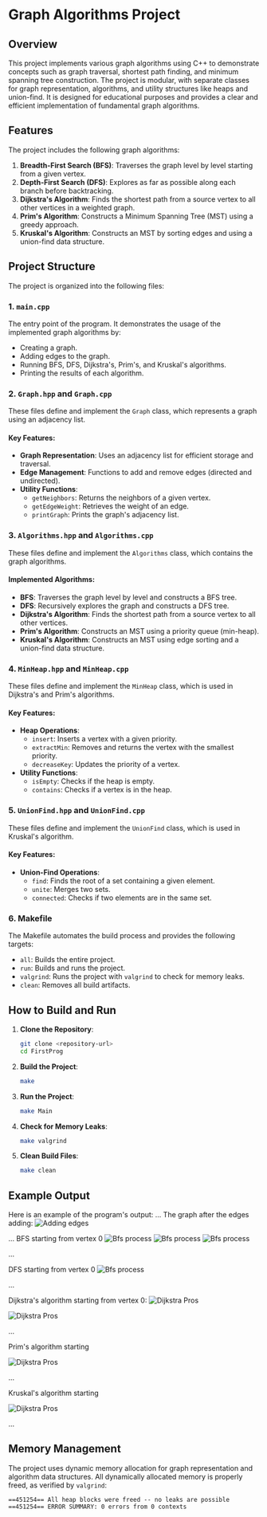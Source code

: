 # Graph Algorithms Project

## Overview
This project implements various graph algorithms using C++ to demonstrate concepts such as graph traversal, shortest path finding, and minimum spanning tree construction. The project is modular, with separate classes for graph representation, algorithms, and utility structures like heaps and union-find. It is designed for educational purposes and provides a clear and efficient implementation of fundamental graph algorithms.

## Features
The project includes the following graph algorithms:
1. **Breadth-First Search (BFS)**: Traverses the graph level by level starting from a given vertex.
2. **Depth-First Search (DFS)**: Explores as far as possible along each branch before backtracking.
3. **Dijkstra's Algorithm**: Finds the shortest path from a source vertex to all other vertices in a weighted graph.
4. **Prim's Algorithm**: Constructs a Minimum Spanning Tree (MST) using a greedy approach.
5. **Kruskal's Algorithm**: Constructs an MST by sorting edges and using a union-find data structure.

## Project Structure
The project is organized into the following files:

### 1. **`main.cpp`**
The entry point of the program. It demonstrates the usage of the implemented graph algorithms by:
- Creating a graph.
- Adding edges to the graph.
- Running BFS, DFS, Dijkstra's, Prim's, and Kruskal's algorithms.
- Printing the results of each algorithm.

### 2. **`Graph.hpp` and `Graph.cpp`**
These files define and implement the `Graph` class, which represents a graph using an adjacency list.

#### Key Features:
- **Graph Representation**: Uses an adjacency list for efficient storage and traversal.
- **Edge Management**: Functions to add and remove edges (directed and undirected).
- **Utility Functions**:
  - `getNeighbors`: Returns the neighbors of a given vertex.
  - `getEdgeWeight`: Retrieves the weight of an edge.
  - `printGraph`: Prints the graph's adjacency list.

### 3. **`Algorithms.hpp` and `Algorithms.cpp`**
These files define and implement the `Algorithms` class, which contains the graph algorithms.

#### Implemented Algorithms:
- **BFS**: Traverses the graph level by level and constructs a BFS tree.
- **DFS**: Recursively explores the graph and constructs a DFS tree.
- **Dijkstra's Algorithm**: Finds the shortest path from a source vertex to all other vertices.
- **Prim's Algorithm**: Constructs an MST using a priority queue (min-heap).
- **Kruskal's Algorithm**: Constructs an MST using edge sorting and a union-find data structure.

### 4. **`MinHeap.hpp` and `MinHeap.cpp`**
These files define and implement the `MinHeap` class, which is used in Dijkstra's and Prim's algorithms.

#### Key Features:
- **Heap Operations**:
  - `insert`: Inserts a vertex with a given priority.
  - `extractMin`: Removes and returns the vertex with the smallest priority.
  - `decreaseKey`: Updates the priority of a vertex.
- **Utility Functions**:
  - `isEmpty`: Checks if the heap is empty.
  - `contains`: Checks if a vertex is in the heap.

### 5. **`UnionFind.hpp` and `UnionFind.cpp`**
These files define and implement the `UnionFind` class, which is used in Kruskal's algorithm.

#### Key Features:
- **Union-Find Operations**:
  - `find`: Finds the root of a set containing a given element.
  - `unite`: Merges two sets.
  - `connected`: Checks if two elements are in the same set.

### 6. **Makefile**
The Makefile automates the build process and provides the following targets:
- `all`: Builds the entire project.
- `run`: Builds and runs the project.
- `valgrind`: Runs the project with `valgrind` to check for memory leaks.
- `clean`: Removes all build artifacts.

## How to Build and Run
1. **Clone the Repository**:
   ```bash
   git clone <repository-url>
   cd FirstProg
   ```

2. **Build the Project**:
   ```bash
   make
   ```

3. **Run the Project**:
   ```bash
   make Main
   ```

4. **Check for Memory Leaks**:
   ```bash
   make valgrind
   ```

5. **Clean Build Files**:
   ```bash
   make clean
   ```

## Example Output
Here is an example of the program's output:
...
The graph after the edges adding:
![Adding edges](https://github.com/YakirLitmanovitch/Algorithms/blob/main/images/addingEdges.png)

...
BFS starting from vertex 0
![Bfs process](https://github.com/YakirLitmanovitch/Algorithms/blob/main/images/bfsOp1.png)
![Bfs process](https://github.com/YakirLitmanovitch/Algorithms/blob/main/images/bfsOp2.png)
![Bfs process](https://github.com/YakirLitmanovitch/Algorithms/blob/main/images/bfsTree.png)

...

DFS starting from vertex 0
![Bfs process](https://github.com/YakirLitmanovitch/Algorithms/blob/main/images/dfs.png)


...

Dijkstra's algorithm starting from vertex 0:
![Dijkstra Pros](https://github.com/YakirLitmanovitch/Algorithms/blob/main/images/DijkstraPros.png)

![Dijkstra Pros](https://github.com/YakirLitmanovitch/Algorithms/blob/main/images/DijkstraTree.png)

...

Prim's algorithm starting

![Dijkstra Pros](https://github.com/YakirLitmanovitch/Algorithms/blob/main/images/primMST.png)

...

Kruskal's algorithm starting

![Dijkstra Pros](https://github.com/YakirLitmanovitch/Algorithms/blob/main/images/kruskalMST.png)

...


## Memory Management
The project uses dynamic memory allocation for graph representation and algorithm data structures. All dynamically allocated memory is properly freed, as verified by `valgrind`:
```
==451254== All heap blocks were freed -- no leaks are possible
==451254== ERROR SUMMARY: 0 errors from 0 contexts
```

